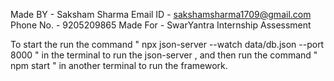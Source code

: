 Made BY - Saksham Sharma 
Email ID - sakshamsharma1709@gmail.com
Phone No. - 9205209865
Made For - SwarYantra Internship Assessment


To start the run the command  "  npx json-server --watch data/db.json --port 8000  " in the terminal to run the json-server , and then run the command " npm start  " in another terminal to run the framework. 